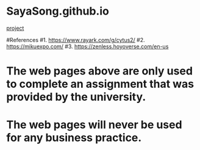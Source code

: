 # SayaSong.github.io
<a href="/index.html">project</a>


#References
#1. https://www.rayark.com/g/cytus2/
#2. https://mikuexpo.com/
#3. https://zenless.hoyoverse.com/en-us
# The web pages above are only used to complete an assignment that was provided by the university.
# The web pages will never be used for any business practice.
